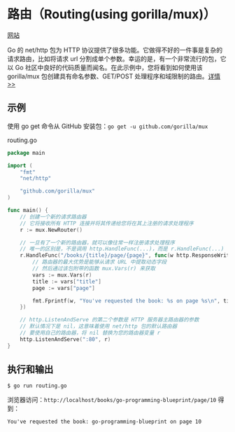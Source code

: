 # 路由（Routing(using gorilla/mux)）<!-- omit in toc -->

[网站](https://gowebexamples.com/routes-using-gorilla-mux/)

Go 的 net/http 包为 HTTP 协议提供了很多功能。它做得不好的一件事是复杂的请求路由，比如将请求 url 分割成单个参数。幸运的是，有一个非常流行的包，它以 Go 社区中良好的代码质量而闻名。在此示例中，您将看到如何使用该 gorilla/mux 包创建具有命名参数、GET/POST 处理程序和域限制的路由。[详情>>](https://pkg.go.dev/github.com/gorilla/mux)

## 示例

使用 go get 命令从 GitHub 安装包：`go get -u github.com/gorilla/mux`

routing.go

```go
package main

import (
	"fmt"
	"net/http"

	"github.com/gorilla/mux"
)

func main() {
	// 创建一个新的请求路由器
	// 它将接收所有 HTTP 连接并将其传递给您将在其上注册的请求处理程序
	r := mux.NewRouter()

	// 一旦有了一个新的路由器，就可以像往常一样注册请求处理程序
	// 唯一的区别是，不是调用 http.HandleFunc(...)，而是 r.HandleFunc(...)
	r.HandleFunc("/books/{title}/page/{page}", func(w http.ResponseWriter, r *http.Request) {
		// 路由器的最大优势是能够从请求 URL 中提取动态字段
		// 然后通过该包附带的函数 mux.Vars(r) 来获取
		vars := mux.Vars(r)
		title := vars["title"]
		page := vars["page"]

		fmt.Fprintf(w, "You've requested the book: %s on page %s\n", title, page)
	})

	// http.ListenAndServe 的第二个参数是 HTTP 服务器主路由器的参数
	// 默认情况下是 nil，这意味着使用 net/http 包的默认路由器
	// 要使用自己的路由器，将 nil 替换为您的路由器变量 r
	http.ListenAndServe(":80", r)
}
```

## 执行和输出

```
$ go run routing.go
```

浏览器访问：`http://localhost/books/go-programming-blueprint/page/10` 得到：

```
You've requested the book: go-programming-blueprint on page 10
```
